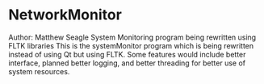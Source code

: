 # NetworkMonitor
Author: Matthew Seagle
System Monitoring program being rewritten using FLTK libraries
This is the systemMonitor program which is being rewritten instead of using Qt but using FLTK.
Some features would include better interface, planned better logging, and better threading for better use
of system resources.

